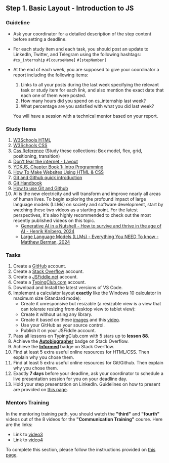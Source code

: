## Step 1. Basic Layout - Introduction to JS

### Guideline

- Ask your coordinator for a detailed description of the step content before setting a deadline.

- For each study item and each task, you should post an update to LinkedIn, Twitter, and Telegram using the following hashtags:
`#cs_internship`
`#[courseName]`
`#[stepNumber]`

- At the end of each week, you are supposed to give your coordinator a report including the following items:
  1. Links to all your posts during the last week specifying the relevant task or study item for each link, and also mention the exact date that each one of them were posted.
  2. How many hours did you spend on cs_internship last week?
  3. What percentage are you satisfied with what you did last week?

  You will have a session with a technical mentor based on your report.
  
### Study Items  <!-- omit in toc -->

1. [W3Schools HTML](https://www.w3schools.com/html/default.asp)
2. [W3Schools CSS](https://www.w3schools.com/css/default.asp)
3. [Css Reference](https://cssreference.io/) (Study these collections: Box model, flex, grid, positioning, transition)
4. [Don't fear the internet - Layout](http://www.dontfeartheinternet.com/08-layout/)
5. [YDKJS, Chapter Book 1: Intro Programming](https://github.com/getify/You-Dont-Know-JS/blob/1st-ed/up%20%26%20going/ch1.md)
6. [How To Make Websites Using HTML & CSS](https://www.youtube.com/watch?v=PgAZ8KzfhO8)
7. [Git and Github quick introduction](https://youtu.be/wpISo9TNjfU?si=bP6GuAHQXNQQx5fS)
8. [Git Handbook](https://guides.github.com/introduction/git-handbook/)
9. [How to use Git and Github](https://youtu.be/HkdAHXoRtos?si=GuoimMTGpS0dGwYm)
10. AI is the new electricity and will transform and improve nearly all areas of human lives.
To begin exploring the profound impact of large language models (LLMs) on society and software development, start by watching these two videos as a starting point.
For the latest perspectives, it's also highly recommended to check out the most recently published videos on this topic.
    - [Generative AI in a Nutshell - How to survive and thrive in the age of AI - Henrik Kniberg, 2024](https://www.youtube.com/watch?v=2IK3DFHRFfw)
    - [Large Language Models (LLMs) - Everything You NEED To know - Matthew Berman, 2024](https://www.youtube.com/watch?v=osKyvYJ3PRM)

### Tasks  <!-- omit in toc -->

1. Create a [GitHub](https://github.com/) account.
2. Create a [Stack Overflow](https://stackoverflow.com/) account.
3. Create a [JSFiddle.net](https://JSFiddle.net/) account.
4. Create a [TypingClub.com](https://www.typingclub.com/) account.
5. Download and Install the latest versions of VS Code.
6. Implement a calculator layout **exactly** like the Windows 10 calculator in maximum size (Standard mode):
    - Create it unresponsive but resizable (a resizable view is a view that can tolerate resizing from desktop view to tablet view):
    - Create it without using any library.
    - Create it based on these [images](https://github.com/cs-internship/cs-internship-spec/blob/master/courses/web/images/step1) and this [video](https://youtu.be/k-kNYeOyX4c).
    - Use your GitHub as your source control.
    - Publish it on your JSFiddle account.
7. Pass all lessons on TypingClub.com with 5 stars up to **lesson 88**.
8. Achieve the [**Autobiographer**](https://stackoverflow.com/help/badges/9/autobiographer) badge on Stack Overflow.
9. Achieve the [**Informed**](https://stackoverflow.com/help/badges/2600/informed) badge on Stack Overflow.
10. Find at least 5 extra useful online resources for HTML/CSS. Then explain why you chose them.
11. Find at least 5 extra useful online resources for Git/Github. Then explain why you chose them.
12. Exactly **7 days** before your deadline, ask your coordinator to schedule a live presentation session for you on your deadline day.
13. Hold your step presentation on LinkedIn. Guidelines on how to present are provided on [this page](https://github.com/cs-internship/cs-internship-spec/blob/master/courses/presentation-guidelines.md).

### Mentors Training

In the mentoring training path, you should watch the **"third"** and **"fourth"** videos out of the 8 videos for the **"Communication Training"** course. Here are the links:

- Link to [video3](https://drive.google.com/file/d/1omtXZwZCVE7mmtQNM1TnGy7Py5KXLgBx/view?usp=sharing)
- Link to [video4](https://drive.google.com/file/d/1Nr_vAxNQ3wx7zOrc7v7RJNHfRWFTSac-/view?usp=sharing)

To complete this section, please follow the instructions provided on [this page](https://github.com/cs-internship/cs-internship-spec/blob/master/courses/mentoring-workshops-instruction.md).
 
